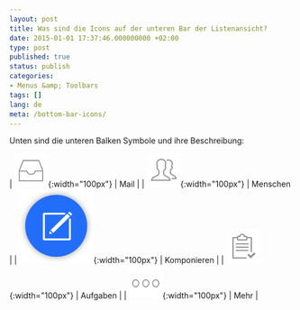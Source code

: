 ```yaml
---
layout: post
title: Was sind die Icons auf der unteren Bar der Listenansicht?
date: 2015-01-01 17:37:46.000000000 +02:00
type: post
published: true
status: publish
categories:
- Menus &amp; Toolbars
tags: []
lang: de
meta: /bottom-bar-icons/
---
```


Unten sind die unteren Balken Symbole und ihre Beschreibung:

| ![Posteingang](/assets/inbox_grey.png){:width="100px"} | Mail |
| ![Leute](/assets/people_tab_icon.png){:width="100px"} | Menschen |
| ![Komponieren](/assets/ic_compose_tab.png){:width="100px"} | Komponieren |
| ![Tasks](/assets/tasks_tab_grey.png){:width="100px"} | Aufgaben |
| ![Mehr](/assets/ic_more_grey.png){:width="100px"} | Mehr |
